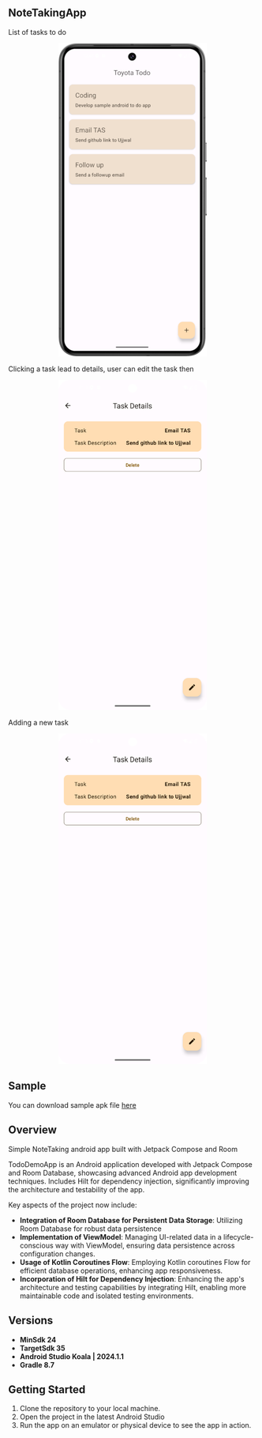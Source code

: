 ## NoteTakingApp



List of tasks to do
<p align="center">
  <img src="screenshot_list.png" width="300" />
</p>

Clicking a task lead to details, user can edit the task then
<p align="center">
  <img src="screenshot_details.png" width="300" />
</p>

Adding a new task
<p align="center">
  <img src="screenshot_details.png" width="300" />
</p>

## Sample

You can download sample apk file [here](https://github.com/mekete/ToyotaTodo/README.md)


## Overview

Simple NoteTaking android app built with Jetpack Compose and Room

TodoDemoApp is an Android application developed with Jetpack Compose and Room Database, showcasing advanced Android app development techniques. Includes Hilt for dependency injection, significantly improving the architecture and testability of the app.

Key aspects of the project now include:

- **Integration of Room Database for Persistent Data Storage**: Utilizing Room Database for robust data persistence
- **Implementation of ViewModel**: Managing UI-related data in a lifecycle-conscious way with ViewModel, ensuring data persistence across configuration changes.
- **Usage of Kotlin Coroutines Flow**: Employing Kotlin coroutines Flow for efficient database operations, enhancing app responsiveness.
- **Incorporation of Hilt for Dependency Injection**: Enhancing the app's architecture and testing capabilities by integrating Hilt, enabling more maintainable code and isolated testing environments.




## Versions

- **MinSdk 24**
- **TargetSdk 35**
- **Android Studio Koala | 2024.1.1**
- **Gradle 8.7**

## Getting Started

1. Clone the repository to your local machine.
2. Open the project in the latest Android Studio 
3. Run the app on an emulator or physical device to see the app in action.


